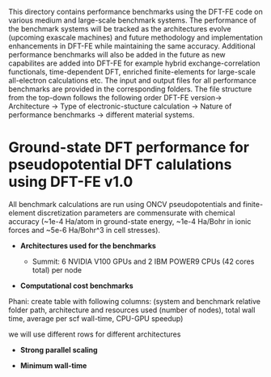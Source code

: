 This directory contains performance benchmarks using the DFT-FE code on various medium and large-scale benchmark systems. The performance of the benchmark systems will be tracked as the architectures evolve (upcoming exascale machines) and future methodology and implementation enhancements in DFT-FE while maintaining the same accuracy. Additional performance benchmarks will also be added in the future as new capabilites are added into DFT-FE for example hybrid exchange-correlation functionals, time-dependent DFT, enriched finite-elements for large-scale all-electron calculations etc. The input and output files for all performance benchmarks are provided in the corresponding folders. The file structure from the top-down follows the following order  DFT-FE version-> Architecture -> Type of electronic-stucture calculation -> Nature of performance benchmarks -> different material systems. 

Ground-state DFT performance for pseudopotential DFT calulations using DFT-FE v1.0
==================================================================================
All benchmark calculations are run using ONCV pseudopotentials and finite-element discretization parameters are commensurate with chemical accuracy (~1e-4 Ha/atom in ground-state energy, ~1e-4 Ha/Bohr in ionic forces and ~5e-6 Ha/Bohr^3 in cell stresses).

* **Architectures used for the benchmarks**

  * Summit: 6 NVIDIA V100 GPUs and 2 IBM POWER9 CPUs (42 cores total) per node
  

* **Computational cost benchmarks**

Phani: create table with following columns: (system and benchmark relative folder path, architecture and resources used (number of nodes), total wall time, average per scf wall-time, CPU-GPU speedup)

we will use different rows for different architectures

* **Strong parallel scaling**


* **Minimum wall-time**

